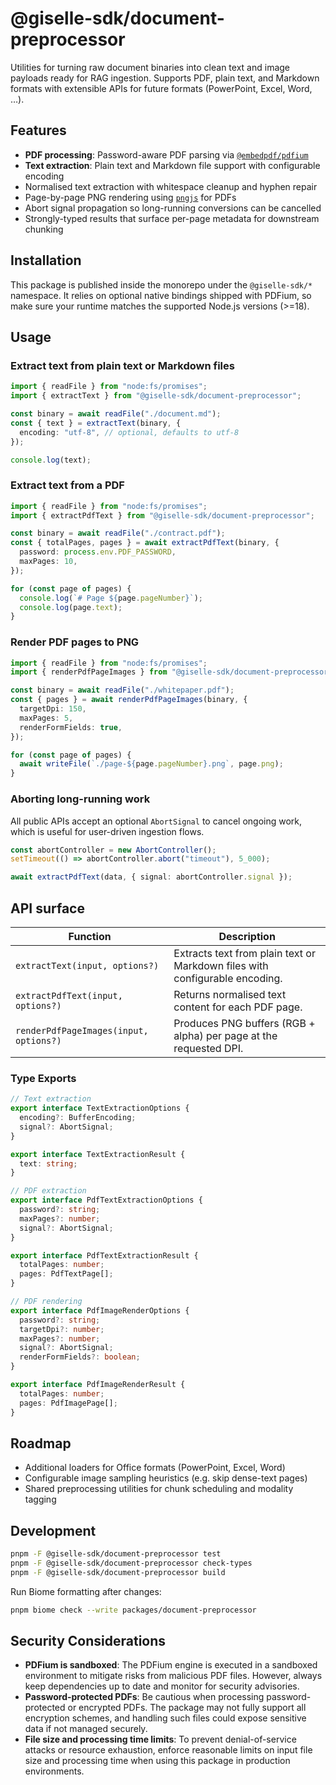 # @giselle-sdk/document-preprocessor

Utilities for turning raw document binaries into clean text and image payloads ready for RAG ingestion. Supports PDF, plain text, and Markdown formats with extensible APIs for future formats (PowerPoint, Excel, Word, …).

## Features

- **PDF processing**: Password-aware PDF parsing via [`@embedpdf/pdfium`](https://www.npmjs.com/package/@embedpdf/pdfium)
- **Text extraction**: Plain text and Markdown file support with configurable encoding
- Normalised text extraction with whitespace cleanup and hyphen repair
- Page-by-page PNG rendering using [`pngjs`](https://www.npmjs.com/package/pngjs) for PDFs
- Abort signal propagation so long-running conversions can be cancelled
- Strongly-typed results that surface per-page metadata for downstream chunking

## Installation

This package is published inside the monorepo under the `@giselle-sdk/*` namespace. It relies on optional native bindings shipped with PDFium, so make sure your runtime matches the supported Node.js versions (>=18).

## Usage

### Extract text from plain text or Markdown files

```ts
import { readFile } from "node:fs/promises";
import { extractText } from "@giselle-sdk/document-preprocessor";

const binary = await readFile("./document.md");
const { text } = extractText(binary, {
  encoding: "utf-8", // optional, defaults to utf-8
});

console.log(text);
```

### Extract text from a PDF

```ts
import { readFile } from "node:fs/promises";
import { extractPdfText } from "@giselle-sdk/document-preprocessor";

const binary = await readFile("./contract.pdf");
const { totalPages, pages } = await extractPdfText(binary, {
  password: process.env.PDF_PASSWORD,
  maxPages: 10,
});

for (const page of pages) {
  console.log(`# Page ${page.pageNumber}`);
  console.log(page.text);
}
```

### Render PDF pages to PNG

```ts
import { readFile } from "node:fs/promises";
import { renderPdfPageImages } from "@giselle-sdk/document-preprocessor";

const binary = await readFile("./whitepaper.pdf");
const { pages } = await renderPdfPageImages(binary, {
  targetDpi: 150,
  maxPages: 5,
  renderFormFields: true,
});

for (const page of pages) {
  await writeFile(`./page-${page.pageNumber}.png`, page.png);
}
```

### Aborting long-running work

All public APIs accept an optional `AbortSignal` to cancel ongoing work, which is useful for user-driven ingestion flows.

```ts
const abortController = new AbortController();
setTimeout(() => abortController.abort("timeout"), 5_000);

await extractPdfText(data, { signal: abortController.signal });
```

## API surface

| Function | Description |
| --- | --- |
| `extractText(input, options?)` | Extracts text from plain text or Markdown files with configurable encoding. |
| `extractPdfText(input, options?)` | Returns normalised text content for each PDF page. |
| `renderPdfPageImages(input, options?)` | Produces PNG buffers (RGB + alpha) per page at the requested DPI. |

### Type Exports

```ts
// Text extraction
export interface TextExtractionOptions {
  encoding?: BufferEncoding;
  signal?: AbortSignal;
}

export interface TextExtractionResult {
  text: string;
}

// PDF extraction
export interface PdfTextExtractionOptions {
  password?: string;
  maxPages?: number;
  signal?: AbortSignal;
}

export interface PdfTextExtractionResult {
  totalPages: number;
  pages: PdfTextPage[];
}

// PDF rendering
export interface PdfImageRenderOptions {
  password?: string;
  targetDpi?: number;
  maxPages?: number;
  signal?: AbortSignal;
  renderFormFields?: boolean;
}

export interface PdfImageRenderResult {
  totalPages: number;
  pages: PdfImagePage[];
}
```

## Roadmap

- Additional loaders for Office formats (PowerPoint, Excel, Word)
- Configurable image sampling heuristics (e.g. skip dense-text pages)
- Shared preprocessing utilities for chunk scheduling and modality tagging

## Development

```bash
pnpm -F @giselle-sdk/document-preprocessor test
pnpm -F @giselle-sdk/document-preprocessor check-types
pnpm -F @giselle-sdk/document-preprocessor build
```

Run Biome formatting after changes:

```bash
pnpm biome check --write packages/document-preprocessor
```

## Security Considerations

- **PDFium is sandboxed**: The PDFium engine is executed in a sandboxed environment to mitigate risks from malicious PDF files. However, always keep dependencies up to date and monitor for security advisories.
- **Password-protected PDFs**: Be cautious when processing password-protected or encrypted PDFs. The package may not fully support all encryption schemes, and handling such files could expose sensitive data if not managed securely.
- **File size and processing time limits**: To prevent denial-of-service attacks or resource exhaustion, enforce reasonable limits on input file size and processing time when using this package in production environments.
